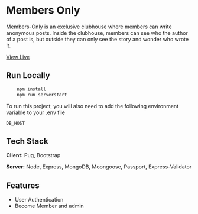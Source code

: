 # Members Only

Members-Only is an exclusive clubhouse where members can write anonymous posts. 
Inside the clubhouse, members can see who the author of a post is, but outside they can only
see the story and wonder who wrote it.

[View Live](https://mrgate.herokuapp.com/)


## Run Locally

```bash
    npm install
    npm run serverstart
```
To run this project, you will also need to add the following environment variable to your 
.env file 

`DB_HOST`



## Tech Stack

**Client:** Pug, Bootstrap

**Server:** Node, Express, MongoDB, Moongoose, Passport, Express-Validator


## Features

- User Authentication
- Become Member and admin
